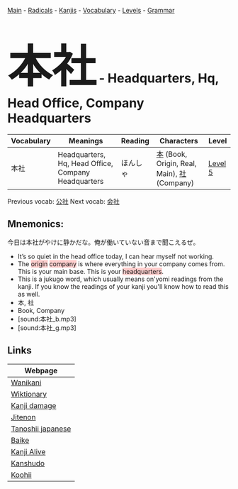 <style> bigfont {font-size: 100px}</style>
[Main](../README.md) -
[Radicals](../radicals.md) -
[Kanjis](../kanjis.md) -
[Vocabulary](../vocabulary.md) -
[Levels](../levels.md) -
[Grammar](../grammar.md)
# <bigfont> 本社</bigfont> - Headquarters, Hq, Head Office, Company Headquarters 

| Vocabulary | Meanings | Reading | Characters | Level |
| --- | --- | --- | --- | --- |
| 本社 | Headquarters, Hq, Head Office, Company Headquarters | ほんしゃ |  [本](../kanjis/本.md) (Book, Origin, Real, Main), [社](../kanjis/社.md) (Company) | [Level 5](../levels/wk_level5.md) |

Previous vocab: [公社](公社.md) Next vocab: [会社](会社.md) 

## Mnemonics:
今日は本社がやけに静かだな。俺が働いていない音まで聞こえるぜ。
* It’s so quiet in the head office today, I can hear myself not working.
* The <span style="background-color:#ffcccb"> origin</span> <span style="background-color:#ffcccb"> company</span> is where everything in your company comes from. This is your main base. This is your <span style="background-color:#ffcccb"> headquarters</span>.
* This is a jukugo word, which usually means on'yomi readings from the kanji. If you know the readings of your kanji you'll know how to read this as well.
* 本, 社
* Book, Company
* [sound:本社_b.mp3]
* [sound:本社_g.mp3]


## Links 

| Webpage |
| --- |
| [Wanikani          ](https://www.wanikani.com/kanji/本社) |
| [Wiktionary        ](https://en.wiktionary.org/wiki/本社) |
| [Kanji damage      ](http://www.kanjidamage.com/kanji/search?utf8=✓&q=本社) |
| [Jitenon           ](https://jitenon.com/kanji/本社) |
| [Tanoshii japanese ](https://www.tanoshiijapanese.com/dictionary/kanji.cfm?k=本社) |
| [Baike             ](https://baike.baidu.com/item/本社) |
| [Kanji Alive       ](https://app.kanjialive.com/本社) |
| [Kanshudo          ](https://www.kanshudo.com/searchmn?q=本社) |
| [Koohii            ](https://kanji.koohii.com/study/kanji/本社) |
